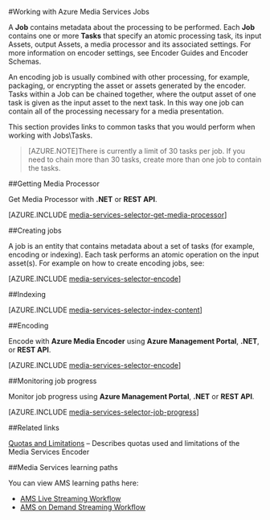 <properties 
	pageTitle="Working with Azure Media Services Jobs" 
	description="This topics gives an overview of how to manage Managing Azure Media Services Jobs." 
	services="media-services" 
	documentationCenter="" 
	authors="juliako" 
	manager="dwrede" 
	editor=""/>

<tags
	ms.service="media-services"
	ms.date="09/07/2015"
	wacn.date=""/>

#Working with Azure Media Services Jobs

A **Job** contains metadata about the processing to be performed. Each **Job** contains one or more **Tasks** that specify an atomic processing task, its input Assets, output Assets, a media processor and its associated settings. For more information on encoder settings, see Encoder Guides and Encoder Schemas.

An encoding job is usually combined with other processing, for example, packaging, or encrypting the asset or assets generated by the encoder. Tasks within a Job can be chained together, where the output asset of one task is given as the input asset to the next task. In this way one job can contain all of the processing necessary for a media presentation.

This section provides links to common tasks that you would perform when working with Jobs\Tasks.

>[AZURE.NOTE]There is currently a limit of 30 tasks per job. If you need to chain more than 30 tasks, create more than one job to contain the tasks.


##Getting Media Processor

Get Media Processor with **.NET** or **REST API**.

[AZURE.INCLUDE [media-services-selector-get-media-processor](../includes/media-services-selector-get-media-processor.md)]

##Creating jobs 

A job is an entity that contains metadata about a set of tasks (for example, encoding or indexing). Each task performs an atomic operation on the input asset(s). For example on how to create encoding jobs, see:

[AZURE.INCLUDE [media-services-selector-encode](../includes/media-services-selector-encode.md)]

##Indexing

[AZURE.INCLUDE [media-services-selector-index-content](../includes/media-services-selector-index-content.md)]

##Encoding 

Encode with **Azure Media Encoder** using **Azure Management Portal**, **.NET**, or **REST API**.
 
[AZURE.INCLUDE [media-services-selector-encode](../includes/media-services-selector-encode.md)]

##Monitoring job progress

Monitor job progress using **Azure Management Portal**, **.NET** or **REST API**.

[AZURE.INCLUDE [media-services-selector-job-progress](../includes/media-services-selector-job-progress.md)]

##Related links

[Quotas and Limitations](/documentation/articles/media-services-quotas-and-limitations) – Describes quotas used and limitations of the Media Services Encoder
 


##Media Services learning paths

You can view AMS learning paths here:

- [AMS Live Streaming Workflow](http://azure.microsoft.com/documentation/learning-paths/media-services-streaming-live/)
- [AMS on Demand Streaming Workflow](http://azure.microsoft.com/documentation/learning-paths/media-services-streaming-on-demand/)

